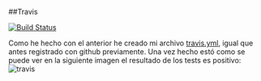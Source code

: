##Travis

[![Build Status](https://travis-ci.org/pedrogazquez/appBares.svg?branch=master)](https://travis-ci.org/pedrogazquez/appBares)

Como he hecho con el anterior he creado mi archivo [travis.yml](https://github.com/pedrogazquez/appBares/blob/master/.travis.yml), igual que antes registrado con github previamente. Una vez hecho estó como se puede ver en la siguiente imagen el resultado de los tests es positivo:
![travis](http://i1042.photobucket.com/albums/b422/Pedro_Gazquez_Navarrete/trav_zpshehbyrb0.png)
